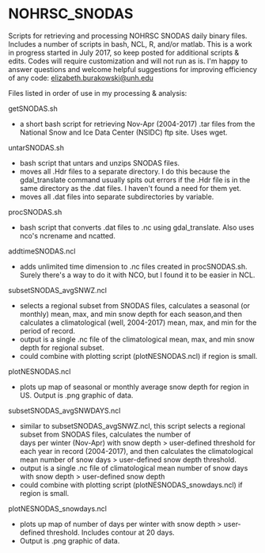 # NOHRSC_SNODAS
Scripts for retrieving and processing NOHRSC SNODAS daily binary files.  
Includes a number of scripts in bash, NCL, R, and/or matlab. 
This is a work in progress started in July 2017, so keep posted for additional scripts & edits. 
Codes will require customization and will not run as is. 
I'm happy to answer questions and welcome helpful suggestions for improving efficiency of any code:
elizabeth.burakowski@unh.edu

Files listed in order of use in my processing & analysis:

getSNODAS.sh 
- a short bash script for retrieving Nov-Apr (2004-2017) .tar files from the National Snow and Ice Data Center (NSIDC) ftp site. Uses wget.

untarSNODAS.sh
- bash script that untars and unzips SNODAS files. 
- moves all .Hdr files to a separate directory. I do this because the gdal_translate command usually spits out errors if the .Hdr file is in the same directory as the .dat files.  I haven't found a need for them yet.  
- moves all .dat files into separate subdirectories by variable.  

procSNODAS.sh
- bash script that converts .dat files to .nc using gdal_translate. Also uses nco's ncrename and ncatted.

addtimeSNODAS.ncl
- adds unlimited time dimension to .nc files created in procSNODAS.sh.  Surely there's a way to do it with NCO, but
  I found it to be easier in NCL. 
  
subsetSNODAS_avgSNWZ.ncl
- selects a regional subset from SNODAS files, calculates a seasonal (or monthly) mean, max, and min snow depth for each 
  season,and then calculates a climatological (well, 2004-2017) mean, max, and min for the period of record. 
- output is a single .nc file of the climatological mean, max, and min snow depth for regional subset.
- could combine with plotting script (plotNESNODAS.ncl) if region is small.

plotNESNODAS.ncl
- plots up map of seasonal or monthly average snow depth for region in US.  Output is .png graphic of data.

subsetSNODAS_avgSNWDAYS.ncl
- similar to subsetSNODAS_avgSNWZ.ncl, this script selects a regional subset from SNODAS files, calculates the number of   
  days per winter (Nov-Apr) with snow depth > user-defined threshold for each year in record (2004-2017), and then 
  calculates the climatological mean number of snow days > user-defined snow depth threshold. 
- output is a single .nc file of climatological mean number of snow days with snow depth > user-defined snow depth
- could combine with plotting script (plotNESNODAS_snowdays.ncl) if region is small. 

plotNESNODAS_snowdays.ncl
- plots up map of number of days per winter with snow depth > user-defined threshold. Includes contour at 20 days.  
- Output is .png graphic of data.

